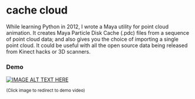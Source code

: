# cache cloud

While learning Python in 2012, I wrote a Maya utility for point cloud animation. It creates Maya Particle Disk Cache (.pdc) files from a sequence of point cloud data; and also gives you the choice of importing a single point cloud. It could be useful with all the open source data being released from Kinect hacks or 3D scanners.

### Demo

[![IMAGE ALT TEXT HERE](https://i.vimeocdn.com/video/138156003-11e2ff755a48339bdfd55f8bd3d3e8248b41c3eebbe6e2eb73b08de05f3093b6-d?mw=1920&mh=1080&q=70)](https://vimeo.com/21473278)

<sub>(Click image to redirect to demo video)</sub>

